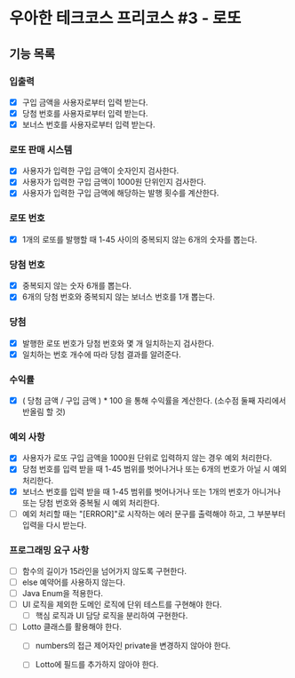 # 우아한 테크코스 프리코스 #3 - 로또
## 기능 목록

### 입출력
- [X] 구입 금액을 사용자로부터 입력 받는다.
- [X] 당첨 번호를 사용자로부터 입력 받는다.
- [X] 보너스 번호를 사용자로부터 입력 받는다.

### 로또 판매 시스템
- [X] 사용자가 입력한 구입 금액이 숫자인지 검사한다.
- [X] 사용자가 입력한 구입 금액이 1000원 단위인지 검사한다.
- [X] 사용자가 입력한 구입 금액에 해당하는 발행 횟수를 계산한다.

### 로또 번호
- [X] 1개의 로또를 발행할 때 1-45 사이의 중복되지 않는 6개의 숫자를 뽑는다.

### 당첨 번호
- [X] 중복되지 않는 숫자 6개를 뽑는다.
- [X] 6개의 당첨 번호와 중복되지 않는 보너스 번호를 1개 뽑는다.

### 당첨
- [X] 발행한 로또 번호가 당첨 번호와 몇 개 일치하는지 검사한다.
- [X] 일치하는 번호 개수에 따라 당첨 결과를 알려준다.

### 수익률
- [X] ( 당첨 금액 / 구입 금액 ) * 100 을 통해 수익률을 계산한다. (소수점 둘째 자리에서 반올림 할 것)

### 예외 사항
- [X] 사용자가 로또 구입 금액을 1000원 단위로 입력하지 않는 경우 예외 처리한다.
- [X] 당첨 번호를 입력 받을 때 1-45 범위를 벗어나거나 또는 6개의 번호가 아닐 시 예외 처리한다.
- [X] 보너스 번호를 입력 받을 때 1-45 범위를 벗어나거나 또는 1개의 번호가 아니거나 또는 당첨 번호와 중복될 시 예외 처리한다.
- [ ] 예외 처리할 때는 "[ERROR]"로 시작하는 에러 문구를 출력해야 하고, 그 부분부터 입력을 다시 받는다.

### 프로그래밍 요구 사항
- [ ] 함수의 길이가 15라인을 넘어가지 않도록 구현한다.
- [ ] else 예약어를 사용하지 않는다.
- [ ] Java Enum을 적용한다.
- [ ] UI 로직을 제외한 도메인 로직에 단위 테스트를 구현해야 한다.
  - [ ] 핵심 로직과 UI 담당 로직을 분리하여 구현한다.
- [ ] Lotto 클래스를 활용해야 한다.
  - [ ] numbers의 접근 제어자인 private을 변경하지 않아야 한다.
  - [ ] Lotto에 필드를 추가하지 않아야 한다.









